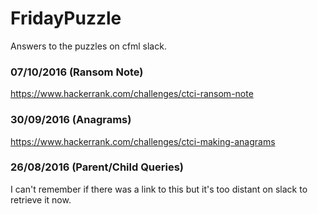 FridayPuzzle
============
Answers to the puzzles on cfml slack.

### 07/10/2016 (Ransom Note)

https://www.hackerrank.com/challenges/ctci-ransom-note

### 30/09/2016 (Anagrams)

https://www.hackerrank.com/challenges/ctci-making-anagrams

### 26/08/2016 (Parent/Child Queries)

I can't remember if there was a link to this but it's too distant on slack to retrieve it now.